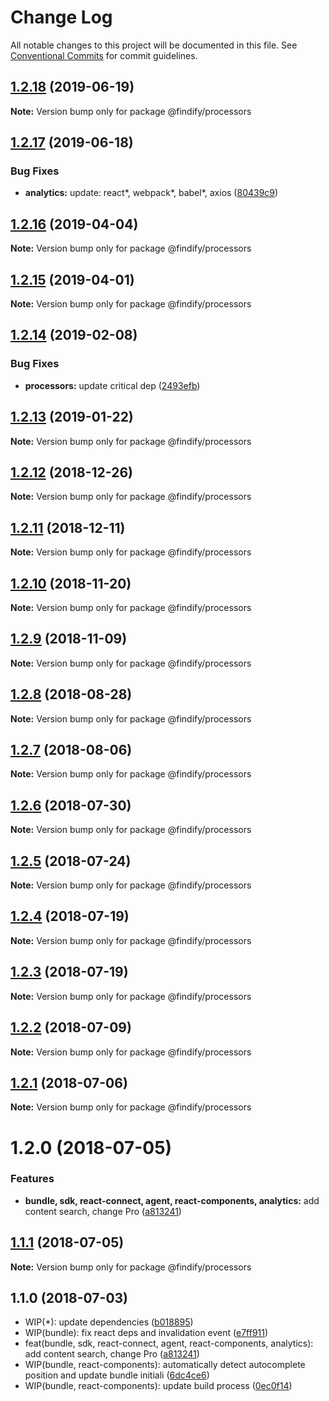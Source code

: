 # Change Log

All notable changes to this project will be documented in this file.
See [Conventional Commits](https://conventionalcommits.org) for commit guidelines.

<a name="1.2.18"></a>
## [1.2.18](https://github.com/findify/findify-js/compare/@findify/processors@1.2.17...@findify/processors@1.2.18) (2019-06-19)

**Note:** Version bump only for package @findify/processors





<a name="1.2.17"></a>
## [1.2.17](https://github.com/findify/findify-js/compare/@findify/processors@1.2.16...@findify/processors@1.2.17) (2019-06-18)


### Bug Fixes

* **analytics:** update: react*, webpack*, babel*, axios ([80439c9](https://github.com/findify/findify-js/commit/80439c9))





<a name="1.2.16"></a>
## [1.2.16](https://github.com/findify/findify-js/compare/@findify/processors@1.2.15...@findify/processors@1.2.16) (2019-04-04)

**Note:** Version bump only for package @findify/processors





<a name="1.2.15"></a>
## [1.2.15](https://github.com/findify/findify-js/compare/@findify/processors@1.2.14...@findify/processors@1.2.15) (2019-04-01)

**Note:** Version bump only for package @findify/processors





<a name="1.2.14"></a>
## [1.2.14](https://github.com/findify/findify-js/compare/@findify/processors@1.2.13...@findify/processors@1.2.14) (2019-02-08)


### Bug Fixes

* **processors:** update critical dep ([2493efb](https://github.com/findify/findify-js/commit/2493efb))





<a name="1.2.13"></a>
## [1.2.13](https://github.com/findify/findify-js/compare/@findify/processors@1.2.12...@findify/processors@1.2.13) (2019-01-22)

**Note:** Version bump only for package @findify/processors





<a name="1.2.12"></a>
## [1.2.12](https://github.com/findify/findify-js/compare/@findify/processors@1.2.11...@findify/processors@1.2.12) (2018-12-26)

**Note:** Version bump only for package @findify/processors





<a name="1.2.11"></a>
## [1.2.11](https://github.com/findify/findify-js/compare/@findify/processors@1.2.10...@findify/processors@1.2.11) (2018-12-11)

**Note:** Version bump only for package @findify/processors





<a name="1.2.10"></a>
## [1.2.10](https://github.com/findify/findify-js/compare/@findify/processors@1.2.9...@findify/processors@1.2.10) (2018-11-20)

**Note:** Version bump only for package @findify/processors





<a name="1.2.9"></a>
## [1.2.9](https://github.com/findify/findify-js/compare/@findify/processors@1.2.8...@findify/processors@1.2.9) (2018-11-09)

**Note:** Version bump only for package @findify/processors





<a name="1.2.8"></a>
## [1.2.8](https://github.com/findify/findify-js/compare/@findify/processors@1.2.7...@findify/processors@1.2.8) (2018-08-28)

**Note:** Version bump only for package @findify/processors





<a name="1.2.7"></a>
## [1.2.7](https://github.com/findify/findify-js/compare/@findify/processors@1.2.6...@findify/processors@1.2.7) (2018-08-06)

**Note:** Version bump only for package @findify/processors





<a name="1.2.6"></a>
## [1.2.6](https://github.com/findify/findify-js/compare/@findify/processors@1.2.5...@findify/processors@1.2.6) (2018-07-30)




**Note:** Version bump only for package @findify/processors

<a name="1.2.5"></a>
## [1.2.5](https://github.com/findify/findify-js/compare/@findify/processors@1.1.1...@findify/processors@1.2.5) (2018-07-24)




**Note:** Version bump only for package @findify/processors

<a name="1.2.4"></a>
## [1.2.4](https://github.com/findify/findify-js/compare/@findify/processors@1.2.3...@findify/processors@1.2.4) (2018-07-19)

**Note:** Version bump only for package @findify/processors





<a name="1.2.3"></a>
## [1.2.3](https://github.com/findify/findify-js/compare/@findify/processors@1.2.2...@findify/processors@1.2.3) (2018-07-19)

**Note:** Version bump only for package @findify/processors





<a name="1.2.2"></a>
## [1.2.2](https://github.com/findify/findify-js/compare/@findify/processors@1.2.1...@findify/processors@1.2.2) (2018-07-09)

**Note:** Version bump only for package @findify/processors





<a name="1.2.1"></a>
## [1.2.1](https://github.com/findify/findify-js/compare/@findify/processors@1.2.0...@findify/processors@1.2.1) (2018-07-06)

**Note:** Version bump only for package @findify/processors





<a name="1.2.0"></a>
# 1.2.0 (2018-07-05)


### Features

* **bundle, sdk, react-connect, agent, react-components, analytics:** add content search, change Pro ([a813241](https://github.com/findify/findify-js/commit/a813241))





<a name="1.1.1"></a>
## [1.1.1](https://github.com/findify/findify-js/compare/@findify/processors@1.1.0...@findify/processors@1.1.1) (2018-07-05)




**Note:** Version bump only for package @findify/processors

<a name="1.1.0"></a>
## 1.1.0 (2018-07-03)

* WIP(*): update dependencies ([b018895](https://github.com/findify/findify-js/commit/b018895))
* WIP(bundle): fix react deps and invalidation event ([e7ff911](https://github.com/findify/findify-js/commit/e7ff911))
* feat(bundle, sdk, react-connect, agent, react-components, analytics): add content search, change Pro ([a813241](https://github.com/findify/findify-js/commit/a813241))
* WIP(bundle, react-components): automatically detect autocomplete position and update bundle initiali ([6dc4ce6](https://github.com/findify/findify-js/commit/6dc4ce6))
* WIP(bundle, react-components): update build process ([0ec0f14](https://github.com/findify/findify-js/commit/0ec0f14))

